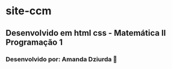 # site-ccm
## Desenvolvido em html css - Matemática II Programação 1
### Desenvolvido por: Amanda Dziurda 💖
